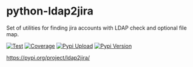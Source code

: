 # python-ldap2jira

Set of utilities for finding jira accounts with LDAP check and optional file map.

[![Test](https://github.com/RedHat-Eng-PGM/python-ldap2jira/actions/workflows/test.yml/badge.svg?branch=master)](https://github.com/RedHat-Eng-PGM/python-ldap2jira/actions/workflows/test.yml)
[![Coverage](https://codecov.io/gh/RedHat-Eng-PGM/python-ldap2jira/branch/master/graph/badge.svg?token=WCXC71LMUA)](https://codecov.io/gh/RedHat-Eng-PGM/python-ldap2jira)
[![Pypi Upload](https://github.com/RedHat-Eng-PGM/python-ldap2jira/actions/workflows/pypi-upload.yml/badge.svg)](https://github.com/RedHat-Eng-PGM/python-ldap2jira/actions/workflows/pypi-upload.yml)
[![Pypi Version](https://img.shields.io/pypi/v/ldap2jira.svg)](https://pypi.org/project/ldap2jira/)


https://pypi.org/project/ldap2jira/
